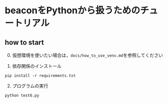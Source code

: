 # beaconをPythonから扱うためのチュートリアル

## how to start

0. 仮想環境を使いたい場合は，`docs/how_to_use_venv.md`を参照してください

1. 依存関係のインストール
```
pip install -r requirements.txt
```

2. プログラムの実行
```
python test6.py
```
